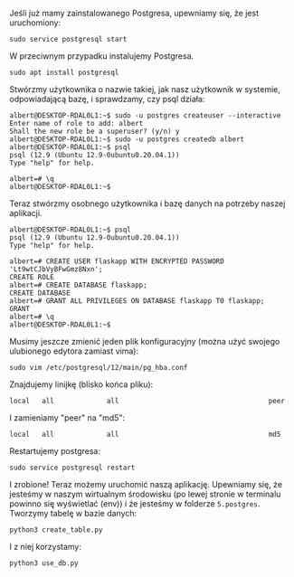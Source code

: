 Jeśli już mamy zainstalowanego Postgresa, upewniamy się, że jest uruchomiony:
```
sudo service postgresql start
```

W przeciwnym przypadku instalujemy Postgresa.
```
sudo apt install postgresql
```

Stwórzmy użytkownika o nazwie takiej, jak nasz użytkownik w systemie, odpowiadającą bazę, i sprawdzamy, czy psql działa:
```console
albert@DESKTOP-RDAL0L1:~$ sudo -u postgres createuser --interactive
Enter name of role to add: albert
Shall the new role be a superuser? (y/n) y
albert@DESKTOP-RDAL0L1:~$ sudo -u postgres createdb albert
albert@DESKTOP-RDAL0L1:~$ psql
psql (12.9 (Ubuntu 12.9-0ubuntu0.20.04.1))
Type "help" for help.

albert=# \q
albert@DESKTOP-RDAL0L1:~$ 
```

Teraz stwórzmy osobnego użytkownika i bazę danych na potrzeby naszej aplikacji.
```
albert@DESKTOP-RDAL0L1:~$ psql
psql (12.9 (Ubuntu 12.9-0ubuntu0.20.04.1))
Type "help" for help.

albert=# CREATE USER flaskapp WITH ENCRYPTED PASSWORD 'Lt9wtCJbVyBFwGmz8Nxn';
CREATE ROLE
albert=# CREATE DATABASE flaskapp;
CREATE DATABASE
albert=# GRANT ALL PRIVILEGES ON DATABASE flaskapp TO flaskapp;
GRANT
albert=# \q
albert@DESKTOP-RDAL0L1:~$ 
```

Musimy jeszcze zmienić jeden plik konfiguracyjny (można użyć swojego ulubionego edytora zamiast vima):
```
sudo vim /etc/postgresql/12/main/pg_hba.conf
```
Znajdujemy linijkę (blisko końca pliku):
```
local   all             all                                     peer
```
I zamieniamy "peer" na "md5":
```
local   all             all                                     md5
```
Restartujemy postgresa:
```
sudo service postgresql restart
```

I zrobione! Teraz możemy uruchomić naszą aplikację.
Upewniamy się, że jesteśmy w naszym wirtualnym środowisku (po lewej stronie w terminalu powinno się wyświetlać (env)) i że jesteśmy w folderze `5.postgres`. Tworzymy tabelę w bazie danych:
```
python3 create_table.py
```
I z niej korzystamy:
```
python3 use_db.py
```
